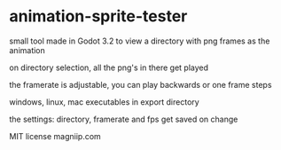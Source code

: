 # animation-sprite-tester
small tool made in Godot 3.2 to view a directory with png frames as the animation

on directory selection, all the png's in there get played

the framerate is adjustable, you can play backwards or one frame steps

windows, linux, mac executables in export directory

the settings: directory, framerate and fps get saved on change

MIT license
magniip.com
